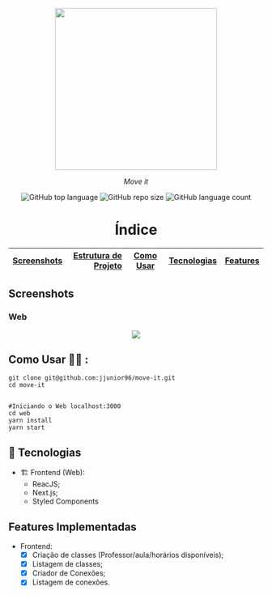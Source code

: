 <!--
*** Obrigado por estar vendo o nosso README!
*** Se você tiver alguma sugestão que possa melhorá-lo, dê um fork no repositório e crie uma Pull Request
*** ou abra uma Issue com a tag "sugestão". :D
-->

<p align="center">
<img src="https://user-images.githubusercontent.com/30422190/108911281-d5dee200-7605-11eb-9e32-e25b81b47f02.png" width="320px"/>
<p align="center"><i>Move it</i></p>
</p>

<p align="center">
<img alt="GitHub top language" src="https://img.shields.io/github/languages/top/jjunior96/move-it?color=%235965E0">
<img alt="GitHub repo size" src="https://img.shields.io/github/repo-size/jjunior96/move-it?color=%235965E0&logoColor=%235965E0" />
<img alt="GitHub language count" src="https://img.shields.io/github/languages/count/jjunior96/move-it?color=%235965E0">
</p>

<h1 align="center">Índice</h1>

[Screenshots](#screenshots)  | [Estrutura de Projeto](#estrutura-do-projeto)  | [Como Usar](#como-usar)  | [Tecnologias](#rocket-tecnologias)  |  [Features](#features-implementadas)  |
:-------:                  | ------:                                        |:-------:                 | ------:                             | ------:

## Screenshots

### Web

<p align="center">
<img src="https://user-images.githubusercontent.com/30422190/108910641-e8a4e700-7604-11eb-83fa-3fafeeee433c.png">
</p>


## Como Usar 👨‍💻️ :

```shell
git clone git@github.com:jjunior96/move-it.git
cd move-it


#Iniciando o Web localhost:3000
cd web
yarn install
yarn start
```

## :rocket: Tecnologias

- 🏗️ Frontend (Web):
  - ReacJS;
  - Next.js;
  - Styled Components

## Features Implementadas

- Frontend:
  - [x] Criação de classes (Professor/aula/horários disponíveis);
  - [x] Listagem de classes;
  - [x] Criador de Conexões;
  - [x] Listagem de conexões.
